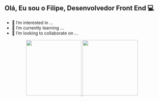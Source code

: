 ## Olá, Eu sou o Filipe, Desenvolvedor Front End 💻

- 👀 I’m interested in ...
- 🌱 I’m currently learning ...
- 💞️ I’m looking to collaborate on ...

<div align="center">
  <a href="https://github.com/FlpFront">
  <img height="180em" src="https://github-readme-stats.vercel.app/api?username=rafaballerini&show_icons=true&theme=dracula&include_all_commits=true&count_private=true"/>
  <img height="180em" src="https://github-readme-stats.vercel.app/api/top-langs/?username=rafaballerini&layout=compact&langs_count=7&theme=dracula"/>
</div>

<!---
FlpFront/FlpFront is a ✨ special ✨ repository because its `README.md` (this file) appears on your GitHub profile.
You can click the Preview link to take a look at your changes.
--->
